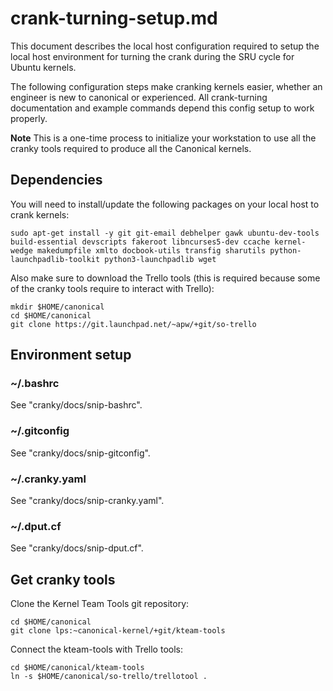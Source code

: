 #		          crank-turning-setup.md

This document describes the local host configuration required to setup the
local host environment for turning the crank during the SRU cycle for
Ubuntu kernels.

The following configuration steps make cranking kernels easier, whether an
engineer is new to canonical or experienced. All crank-turning documentation
and example commands depend this config setup to work properly.

**Note** This is a one-time process to initialize your workstation to use all
the cranky tools required to produce all the Canonical kernels.

## Dependencies

You will need to install/update the following packages on your local host to
crank kernels:
```
sudo apt-get install -y git git-email debhelper gawk ubuntu-dev-tools build-essential devscripts fakeroot libncurses5-dev ccache kernel-wedge makedumpfile xmlto docbook-utils transfig sharutils python-launchpadlib-toolkit python3-launchpadlib wget
```

Also make sure to download the Trello tools (this is required because some of
the cranky tools require to interact with Trello):
```
mkdir $HOME/canonical
cd $HOME/canonical
git clone https://git.launchpad.net/~apw/+git/so-trello
```

## Environment setup

### ~/.bashrc

See "cranky/docs/snip-bashrc".

### ~/.gitconfig

See "cranky/docs/snip-gitconfig".

### ~/.cranky.yaml

See "cranky/docs/snip-cranky.yaml".

### ~/.dput.cf

See "cranky/docs/snip-dput.cf".

## Get cranky tools

Clone the Kernel Team Tools git repository:
```
cd $HOME/canonical
git clone lps:~canonical-kernel/+git/kteam-tools
```

Connect the kteam-tools with Trello tools:
```
cd $HOME/canonical/kteam-tools
ln -s $HOME/canonical/so-trello/trellotool .
```
